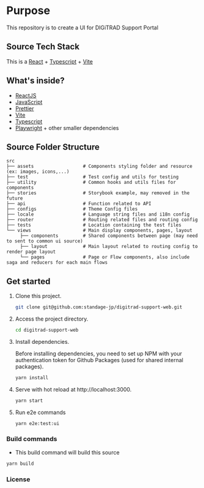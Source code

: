 # Purpose

This repository is to create a UI for DIGiTRAD Support Portal

## Source Tech Stack

This is a [React](https://reactjs.org) + [Typescript](https://www.typescriptlang.org) + [Vite](https://vitejs.dev/)

## What's inside?

- [ReactJS](https://reactjs.org)
- [JavaScript](https://www.javascript.com)
- [Prettier](https://prettier.io)
- [Vite](https://vitejs.dev/)
- [Typescript](https://www.typescriptlang.org)
- [Playwright](https://playwright.dev/)
  \+ other smaller dependencies

## Source Folder Structure
    src
    ├── assets                  # Components styling folder and resource (ex: images, icons,...)
    ├── test                    # Test config and utils for testing
    ├── utility                 # Common hooks and utils files for components
    ├── stories                 # Storybook example, may removed in the future
    ├── api                     # Function related to API
    ├── configs                 # Theme Config files
    ├── locale                  # Language string files and i18n config
    ├── router                  # Routing related files and routing config
    ├── tests                   # Location containing the test files
    └── views                   # Main display components, pages, layout
         ├── components         # Shared components between page (may need to sent to common ui source)
         ├── layout             # Main layout related to routing config to render page layout
         └── pages              # Page or Flow components, also include saga and reducers for each main flows


## Get started

1. Clone this project.

   ```bash
   git clone git@github.com:standage-jp/digitrad-support-web.git
   ```

2. Access the project directory.

   ```bash
   cd digitrad-support-web
   ```

3. Install dependencies.

   Before installing dependencies, you need to set up NPM with your authentication token for Github Packages (used for shared internal packages).

   ```bash
   yarn install
   ```

4. Serve with hot reload at http://localhost:3000.

   ```bash
   yarn start
   ```
5. Run e2e commands

   ```bash
   yarn e2e:test:ui
   ```

### Build commands

- This build command will build this source

```bash
yarn build
```

### License
